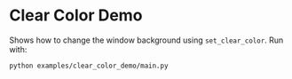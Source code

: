 # Clear Color Demo

Shows how to change the window background using `set_clear_color`.
Run with:

```bash
python examples/clear_color_demo/main.py
```
